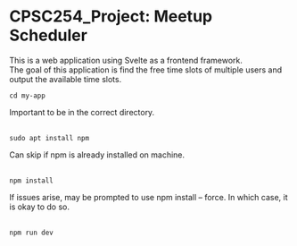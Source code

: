 # CPSC254_Project: Meetup Scheduler
This is a web application using Svelte as a frontend framework. <br>
The goal of this application is find the free time slots of multiple users and output the available time slots.
<br> 
```
cd my-app
```
Important to be in the correct directory.<br><br>
```
sudo apt install npm
```
Can skip if npm is already installed on machine. <br><br>
```
npm install
```
If issues arise, may be prompted to use npm install – force. In which case, it is okay to do so. <br><br>
```
npm run dev
```
